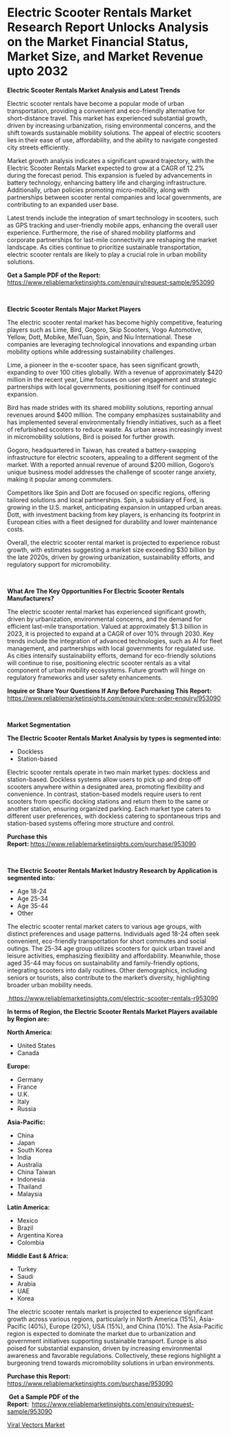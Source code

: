 <p><h1>Electric Scooter Rentals Market Research Report Unlocks Analysis on the Market Financial Status, Market Size, and Market Revenue upto 2032</h1></p><p><strong>Electric Scooter Rentals Market Analysis and Latest Trends</strong></p>
<p><p>Electric scooter rentals have become a popular mode of urban transportation, providing a convenient and eco-friendly alternative for short-distance travel. This market has experienced substantial growth, driven by increasing urbanization, rising environmental concerns, and the shift towards sustainable mobility solutions. The appeal of electric scooters lies in their ease of use, affordability, and the ability to navigate congested city streets efficiently.</p><p>Market growth analysis indicates a significant upward trajectory, with the Electric Scooter Rentals Market expected to grow at a CAGR of 12.2% during the forecast period. This expansion is fueled by advancements in battery technology, enhancing battery life and charging infrastructure. Additionally, urban policies promoting micro-mobility, along with partnerships between scooter rental companies and local governments, are contributing to an expanded user base.</p><p>Latest trends include the integration of smart technology in scooters, such as GPS tracking and user-friendly mobile apps, enhancing the overall user experience. Furthermore, the rise of shared mobility platforms and corporate partnerships for last-mile connectivity are reshaping the market landscape. As cities continue to prioritize sustainable transportation, electric scooter rentals are likely to play a crucial role in urban mobility solutions.</p></p>
<p><strong>Get a Sample PDF of the Report:&nbsp;</strong> <a href="https://www.reliablemarketinsights.com/enquiry/request-sample/953090?utm_campaign=2452&utm_medium=2&utm_source=Github&utm_content=ia&utm_term=06032025&utm_id=electric-scooter-rentals">https://www.reliablemarketinsights.com/enquiry/request-sample/953090</a></p>
<p>&nbsp;</p>
<p><strong>Electric Scooter Rentals Major Market Players</strong></p>
<p><p>The electric scooter rental market has become highly competitive, featuring players such as Lime, Bird, Gogoro, Skip Scooters, Vogo Automotive, Yellow, Dott, Mobike, MeiTuan, Spin, and Niu International. These companies are leveraging technological innovations and expanding urban mobility options while addressing sustainability challenges.</p><p>Lime, a pioneer in the e-scooter space, has seen significant growth, expanding to over 100 cities globally. With a revenue of approximately $420 million in the recent year, Lime focuses on user engagement and strategic partnerships with local governments, positioning itself for continued expansion.</p><p>Bird has made strides with its shared mobility solutions, reporting annual revenues around $400 million. The company emphasizes sustainability and has implemented several environmentally friendly initiatives, such as a fleet of refurbished scooters to reduce waste. As urban areas increasingly invest in micromobility solutions, Bird is poised for further growth.</p><p>Gogoro, headquartered in Taiwan, has created a battery-swapping infrastructure for electric scooters, appealing to a different segment of the market. With a reported annual revenue of around $200 million, Gogoro’s unique business model addresses the challenge of scooter range anxiety, making it popular among commuters.</p><p>Competitors like Spin and Dott are focused on specific regions, offering tailored solutions and local partnerships. Spin, a subsidiary of Ford, is growing in the U.S. market, anticipating expansion in untapped urban areas. Dott, with investment backing from key players, is enhancing its footprint in European cities with a fleet designed for durability and lower maintenance costs.</p><p>Overall, the electric scooter rental market is projected to experience robust growth, with estimates suggesting a market size exceeding $30 billion by the late 2020s, driven by growing urbanization, sustainability efforts, and regulatory support for micromobility.</p></p>
<p>&nbsp;</p>
<p><strong>What Are The Key Opportunities For Electric Scooter Rentals Manufacturers?</strong></p>
<p><p>The electric scooter rental market has experienced significant growth, driven by urbanization, environmental concerns, and the demand for efficient last-mile transportation. Valued at approximately $1.3 billion in 2023, it is projected to expand at a CAGR of over 10% through 2030. Key trends include the integration of advanced technologies, such as AI for fleet management, and partnerships with local governments for regulated use. As cities intensify sustainability efforts, demand for eco-friendly solutions will continue to rise, positioning electric scooter rentals as a vital component of urban mobility ecosystems. Future growth will hinge on regulatory frameworks and user safety enhancements.</p></p>
<p><strong>Inquire or Share Your Questions If Any Before Purchasing This Report:</strong> <a href="https://www.reliablemarketinsights.com/enquiry/pre-order-enquiry/953090?utm_campaign=2452&utm_medium=2&utm_source=Github&utm_content=ia&utm_term=06032025&utm_id=electric-scooter-rentals">https://www.reliablemarketinsights.com/enquiry/pre-order-enquiry/953090</a></p>
<p>&nbsp;</p>
<p><strong>Market Segmentation</strong></p>
<p><strong>The Electric Scooter Rentals Market Analysis by types is segmented into:</strong></p>
<p><ul><li>Dockless</li><li>Station-based</li></ul></p>
<p><p>Electric scooter rentals operate in two main market types: dockless and station-based. Dockless systems allow users to pick up and drop off scooters anywhere within a designated area, promoting flexibility and convenience. In contrast, station-based models require users to rent scooters from specific docking stations and return them to the same or another station, ensuring organized parking. Each market type caters to different user preferences, with dockless catering to spontaneous trips and station-based systems offering more structure and control.</p></p>
<p><strong>Purchase this Report:&nbsp;</strong><a href="https://www.reliablemarketinsights.com/purchase/953090?utm_campaign=2452&utm_medium=2&utm_source=Github&utm_content=ia&utm_term=06032025&utm_id=electric-scooter-rentals">https://www.reliablemarketinsights.com/purchase/953090</a></p>
<p>&nbsp;</p>
<p><strong>The Electric Scooter Rentals Market Industry Research by Application is segmented into:</strong></p>
<p><ul><li>Age 18-24</li><li>Age 25-34</li><li>Age 35-44</li><li>Other</li></ul></p>
<p><p>The electric scooter rental market caters to various age groups, with distinct preferences and usage patterns. Individuals aged 18-24 often seek convenient, eco-friendly transportation for short commutes and social outings. The 25-34 age group utilizes scooters for quick urban travel and leisure activities, emphasizing flexibility and affordability. Meanwhile, those aged 35-44 may focus on sustainability and family-friendly options, integrating scooters into daily routines. Other demographics, including seniors or tourists, also contribute to the market’s diversity, highlighting broader urban mobility needs.</p></p>
<p><a href="https://www.reliablemarketinsights.com/electric-scooter-rentals-r953090?utm_campaign=2452&utm_medium=2&utm_source=Github&utm_content=ia&utm_term=06032025&utm_id=electric-scooter-rentals">&nbsp;https://www.reliablemarketinsights.com/electric-scooter-rentals-r953090</a></p>
<p><strong>In terms of Region, the Electric Scooter Rentals Market Players available by Region are:</strong></p>
<p>
    <p> <strong> North America: </strong>
        <ul>
            <li>United States</li>
            <li>Canada</li>
        </ul>
        </p> 
    <p> <strong> Europe: </strong>
        <ul>
            <li>Germany</li>
            <li>France</li>
            <li>U.K.</li>
            <li>Italy</li>
            <li>Russia</li>
        </ul>
        </p> 
    <p> <strong> Asia-Pacific: </strong>
        <ul>
            <li>China</li>
            <li>Japan</li>
            <li>South Korea</li>
            <li>India</li>
            <li>Australia</li>
            <li>China Taiwan</li>
            <li>Indonesia</li>
            <li>Thailand</li>
            <li>Malaysia</li>
        </ul>
        </p> 
    <p> <strong> Latin America: </strong>
        <ul>
            <li>Mexico</li>
            <li>Brazil</li>
            <li>Argentina Korea</li>
            <li>Colombia</li>
        </ul>
        </p> 
    <p> <strong> Middle East & Africa: </strong>
        <ul>
            <li>Turkey</li>
            <li>Saudi</li>
            <li>Arabia</li>
            <li>UAE</li>
            <li>Korea</li>
        </ul>
    </p>
    </p>
<p><p>The electric scooter rentals market is projected to experience significant growth across various regions, particularly in North America (15%), Asia-Pacific (40%), Europe (20%), USA (15%), and China (10%). The Asia-Pacific region is expected to dominate the market due to urbanization and government initiatives supporting sustainable transport. Europe is also poised for substantial expansion, driven by increasing environmental awareness and favorable regulations. Collectively, these regions highlight a burgeoning trend towards micromobility solutions in urban environments.</p></p>
<p><strong>Purchase this Report: </strong><a href="https://www.reliablemarketinsights.com/purchase/953090?utm_campaign=2452&utm_medium=2&utm_source=Github&utm_content=ia&utm_term=06032025&utm_id=electric-scooter-rentals">https://www.reliablemarketinsights.com/purchase/953090</a></p>
<p>&nbsp;<strong>Get a Sample PDF of the Report:&nbsp;&nbsp;</strong><a href="https://www.reliablemarketinsights.com/enquiry/request-sample/953090?utm_campaign=2452&utm_medium=2&utm_source=Github&utm_content=ia&utm_term=06032025&utm_id=electric-scooter-rentals">https://www.reliablemarketinsights.com/enquiry/request-sample/953090</a></p>
<p><strong></strong></p>
<p><p><a href="https://github.com/skerretflossie9297/Market-Research-Report-List-1/blob/main/viral-vectors-market.md?utm_campaign=2452&utm_medium=2&utm_source=Github&utm_content=ia&utm_term=06032025&utm_id=electric-scooter-rentals">Viral Vectors Market</a></p></p>